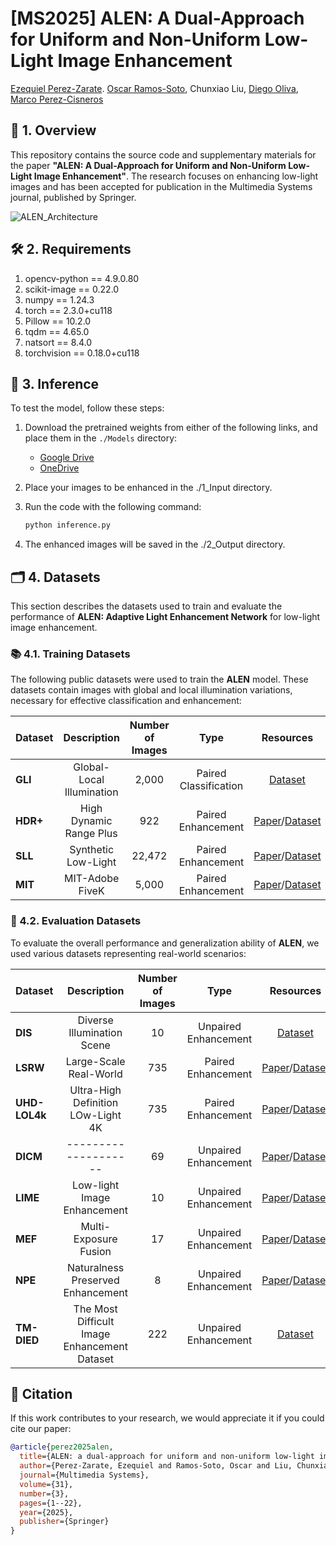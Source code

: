 # [MS2025] ALEN: A Dual-Approach for Uniform and Non-Uniform Low-Light Image Enhancement 


[Ezequiel Perez-Zarate](https://scholar.google.com/citations?user=sNlxp40AAAAJ&hl=es&oi=sra). [Oscar Ramos-Soto](https://scholar.google.com/citations?user=EzhiQbkAAAAJ&hl=es&oi=sra), Chunxiao Liu, [Diego Oliva](https://scholar.google.com/citations?user=N5mk5rYAAAAJ&hl=es), [Marco Perez-Cisneros](https://scholar.google.com/citations?user=7fH_0XQAAAAJ&hl=es)


## 🎯 1. Overview

This repository contains the source code and supplementary materials for the paper **"ALEN: A Dual-Approach for Uniform and Non-Uniform Low-Light Image Enhancement"**. The research focuses on enhancing low-light images and has been accepted for publication in the Multimedia Systems journal, published by Springer.

![ALEN_Architecture](ALEN_ARCH.png)

## 🛠️ 2. Requirements

1. opencv-python == 4.9.0.80
2. scikit-image == 0.22.0
3. numpy == 1.24.3
4. torch == 2.3.0+cu118
5. Pillow == 10.2.0
6. tqdm ==  4.65.0
7. natsort == 8.4.0
8. torchvision == 0.18.0+cu118

## 🧪 3. Inference
To test the model, follow these steps:


1. Download the pretrained weights from either of the following links, and place them in the `./Models` directory:  
   - [Google Drive](https://drive.google.com/drive/folders/1Wuj5s1mtm5SJDLl80ISBRzhIwnRw4K1Q)   
   - [OneDrive](https://1drv.ms/f/c/e007fd74948072f0/Ejgw93u1C2pCiBMXo9J53zcBiq3yf30GwHST3Logz7ELrA?e=RD6p96)


2. Place your images to be enhanced in the ./1_Input directory.

3. Run the code with the following command:

   ```bash
   python inference.py

4. The enhanced images will be saved in the ./2_Output directory.


## 🗂️ 4. Datasets 
This section describes the datasets used to train and evaluate the performance of **ALEN: Adaptive Light Enhancement Network** for low-light image enhancement.

### 📚 4.1. Training Datasets
The following public datasets were used to train the **ALEN** model. These datasets contain images with global and local illumination variations, necessary for effective classification and enhancement:

| **Dataset** | **Description**                                 | **Number of Images**         | **Type**              | **Resources** |
|-------------|:-----------------------------------------------:|:----------------------------:|:---------------------:|:-------------:|
| **GLI**     | Global-Local Illumination                       | 2,000                        | Paired Classification |[Dataset](https://drive.google.com/drive/folders/1L1uhe1pAOl6fqPSTB2EMVxYJ0AGeNJue?hl=es)|
| **HDR+**    | High Dynamic Range Plus                         | 922                          | Paired Enhancement    |[Paper](https://dl.acm.org/doi/abs/10.1145/2980179.2980254)/[Dataset](https://hdrplusdata.org/)  |
| **SLL**     | Synthetic Low-Light                             | 22,472                       | Paired Enhancement    |[Paper](https://link.springer.com/article/10.1007/s11263-021-01466-8)/[Dataset](https://github.com/yu-li/AGLLNet?tab=readme-ov-file)|
| **MIT**     | MIT-Adobe FiveK                                 | 5,000                        | Paired Enhancement    |[Paper](https://ieeexplore.ieee.org/abstract/document/5995413)/[Dataset](https://data.csail.mit.edu/graphics/fivek/)|


### 🧾 4.2. Evaluation Datasets
To evaluate the overall performance and generalization ability of **ALEN**, we used various datasets representing real-world scenarios:

| **Dataset**       | **Description**                                 | **Number of Images**     | **Type**                 | **Resources** |
|-------------------|:-----------------------------------------------:|:------------------------:|:------------------------:|:-------------:|
| **DIS**           | Diverse Illumination Scene                      | 10                       | Unpaired Enhancement     |[Dataset](https://drive.google.com/drive/folders/1h-fHZ5yCGTgohXXTEDWnA_ArhVv0c4nO?hl=e)|
| **LSRW**          | Large-Scale Real-World                          | 735                      | Paired Enhancement       |[Paper](https://www.sciencedirect.com/science/article/pii/S1047320322002322)/[Dataset](https://drive.google.com/drive/folders/1PVdD3ivcvyN_qMenNfyThm0HspBfNS6t?hl=es)  |
| **UHD-LOL4k**     | Ultra-High Definition LOw-Light 4K              | 735                      | Paired Enhancement       |[Paper](https://ojs.aaai.org/index.php/AAAI/article/view/25364)/[Dataset](https://drive.google.com/drive/folders/1lDruYXGXNVp-qw0VZeELCejxD__MnPr9?hl=es) |
| **DICM**          |  --------------------                           | 69                       | Unpaired Enhancement     |[Paper](https://ieeexplore.ieee.org/abstract/document/6615961)/[Dataset](https://drive.google.com/drive/folders/1FBtsAz0XHA_0S5G7izIaF_D10PtJ2H8h?usp=sharing) |
| **LIME**          | Low-light Image Enhancement                     | 10                       | Unpaired Enhancement     |[Paper](https://ieeexplore.ieee.org/abstract/document/7782813)/[Dataset](https://drive.google.com/drive/folders/14VlIsJtMfrf2kENE2W04BbdzTOiGZO0M?usp=sharing) |
| **MEF**           | Multi-Exposure Fusion                           | 17                       | Unpaired Enhancement     |[Paper](https://ieeexplore.ieee.org/abstract/document/7120119)/[Dataset](https://drive.google.com/drive/folders/1HGRiGjU63ZSwBNz_VaDYavGpSYotnKAs?usp=sharing) |
| **NPE**           | Naturalness Preserved Enhancement               | 8                        | Unpaired Enhancement     |[Paper](https://ieeexplore.ieee.org/abstract/document/6512558)/[Dataset](https://drive.google.com/drive/folders/103obQEYIzojmMtbNmY8XxgIoSCI4f_B7?usp=sharing) |
| **TM-DIED**       | The Most Difficult Image Enhancement Dataset    | 222                      | Unpaired Enhancement     |[Dataset](https://sites.google.com/site/vonikakis/datasets/tm-died)|



## 📄 Citation
If this work contributes to your research, we would appreciate it if you could cite our paper:

```bibtex
@article{perez2025alen,
  title={ALEN: a dual-approach for uniform and non-uniform low-light image enhancement},
  author={Perez-Zarate, Ezequiel and Ramos-Soto, Oscar and Liu, Chunxiao and Oliva, Diego and Perez-Cisneros, Marco},
  journal={Multimedia Systems},
  volume={31},
  number={3},
  pages={1--22},
  year={2025},
  publisher={Springer}
}

